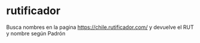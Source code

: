 # rutificador
Busca nombres en la pagina https://chile.rutificador.com/ y devuelve el RUT y nombre según Padrón
